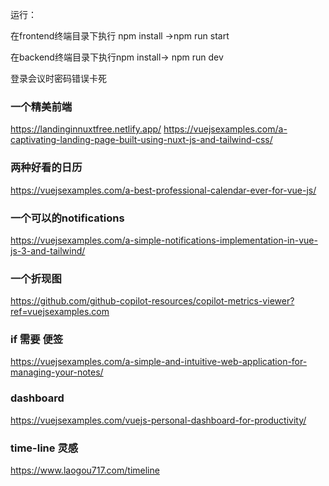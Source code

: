 运行：

在frontend终端目录下执行 npm install →npm run start

在backend终端目录下执行npm install→ npm run dev


登录会议时密码错误卡死


### 一个精美前端
https://landinginnuxtfree.netlify.app/
https://vuejsexamples.com/a-captivating-landing-page-built-using-nuxt-js-and-tailwind-css/




### 两种好看的日历
https://vuejsexamples.com/a-best-professional-calendar-ever-for-vue-js/


### 一个可以的notifications
https://vuejsexamples.com/a-simple-notifications-implementation-in-vue-js-3-and-tailwind/


### 一个折现图
https://github.com/github-copilot-resources/copilot-metrics-viewer?ref=vuejsexamples.com



### if 需要 便签

https://vuejsexamples.com/a-simple-and-intuitive-web-application-for-managing-your-notes/



### dashboard
https://vuejsexamples.com/vuejs-personal-dashboard-for-productivity/




### time-line 灵感
https://www.laogou717.com/timeline
